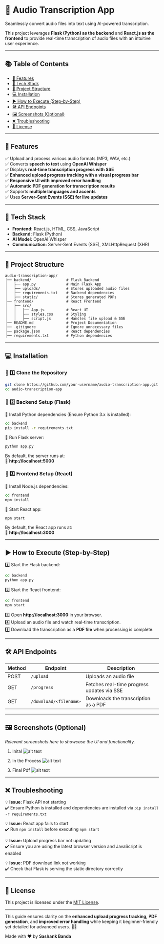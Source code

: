 # 🎤 Audio Transcription App  
Seamlessly convert audio files into text using AI-powered transcription.  

This project leverages **Flask (Python) as the backend** and **React.js as the frontend** to provide real-time transcription of audio files with an intuitive user experience.  

---

## 📚 Table of Contents  
- [🔹 Features](#-features)  
- [🚀 Tech Stack](#-tech-stack)  
- [📂 Project Structure](#-project-structure)  
- [💻 Installation](#-installation)  
- [▶️ How to Execute (Step-by-Step)](#-how-to-execute-step-by-step)  
- [🛠 API Endpoints](#-api-endpoints)  
- [🖼️ Screenshots (Optional)](#-screenshots-optional)  
- [❌ Troubleshooting](#-troubleshooting)  
- [📝 License](#-license)  

---

## 🔹 Features  
✅ Upload and process various audio formats (MP3, WAV, etc.)  
✅ Converts **speech to text** using **OpenAI Whisper**  
✅ Displays **real-time transcription progress with SSE**  
✅ **Enhanced upload progress tracking with a visual progress bar**  
✅ **Responsive UI with improved error handling**  
✅ **Automatic PDF generation for transcription results**  
✅ Supports **multiple languages and accents**  
✅ Uses **Server-Sent Events (SSE) for live updates**  

---

## 🚀 Tech Stack  
- **Frontend:** React.js, HTML, CSS, JavaScript  
- **Backend:** Flask (Python)  
- **AI Model:** OpenAI Whisper  
- **Communication:** Server-Sent Events (SSE), XMLHttpRequest (XHR)  

---

## 📂 Project Structure  
```
audio-transcription-app/  
│── backend/                # Flask Backend  
│   ├── app.py              # Main Flask App  
│   ├── uploads/            # Stores uploaded audio files  
│   ├── requirements.txt    # Backend dependencies  
│   ├── static/             # Stores generated PDFs  
│── frontend/               # React Frontend  
│   ├── src/  
│   │   ├── App.js          # React UI  
│   │   ├── styles.css      # Styling  
│   │   ├── script.js       # Handles file upload & SSE  
│── README.md               # Project Documentation  
│── .gitignore              # Ignore unnecessary files  
│── package.json            # React dependencies  
│── requirements.txt        # Python dependencies  
```

---

## 💻 Installation  

### 🔹 1️⃣ Clone the Repository  
```sh
git clone https://github.com/your-username/audio-transcription-app.git
cd audio-transcription-app
```

### 🔹 2️⃣ Backend Setup (Flask)  
📌 Install Python dependencies (Ensure Python 3.x is installed):  
```sh
cd backend
pip install -r requirements.txt
```
📌 Run Flask server:  
```sh
python app.py
```
By default, the server runs at:  
📍 **http://localhost:5000**  

### 🔹 3️⃣ Frontend Setup (React)  
📌 Install Node.js dependencies:  
```sh
cd frontend
npm install
```
📌 Start React app:  
```sh
npm start
```
By default, the React app runs at:  
📍 **http://localhost:3000**  

---

## ▶️ How to Execute (Step-by-Step)  
1️⃣ Start the Flask backend:  
```sh
cd backend
python app.py
```
2️⃣ Start the React frontend:  
```sh
cd frontend
npm start
```
3️⃣ Open **http://localhost:3000** in your browser.  
4️⃣ Upload an audio file and watch real-time transcription.  
5️⃣ Download the transcription as a **PDF file** when processing is complete.  

---

## 🛠 API Endpoints  
| Method | Endpoint       | Description                        |  
|--------|---------------|----------------------------------|  
| POST   | `/upload`     | Uploads an audio file           |  
| GET    | `/progress`   | Fetches real-time progress updates via SSE |  
| GET    | `/download/<filename>` | Downloads the transcription as a PDF |  

---

## 🖼️ Screenshots (Optional)  
_Relevant screenshots here to showcase the UI and functionality._  
1. Inital
![alt text](image.png)

2. In the Process
![alt text](image-1.png)

3. Final Pdf
![alt text](image-2.png)
---

## ❌ Troubleshooting  
💡 **Issue:** Flask API not starting  
✔️ Ensure Python is installed and dependencies are installed via `pip install -r requirements.txt`  

💡 **Issue:** React app fails to start  
✔️ Run `npm install` before executing `npm start`  

💡 **Issue:** Upload progress bar not updating  
✔️ Ensure you are using the latest browser version and JavaScript is enabled  

💡 **Issue:** PDF download link not working  
✔️ Check that Flask is serving the static directory correctly  

---

## 📝 License  
This project is licensed under the [MIT License](LICENSE).  

---

This guide ensures clarity on the **enhanced upload progress tracking**, **PDF generation**, and **improved error handling** while keeping it beginner-friendly yet detailed for advanced users. 🚀🔥  

Made with ❤️ by **Sashank Banda**


